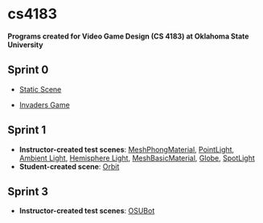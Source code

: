 # cs4183
**Programs created for Video Game Design (CS 4183) at Oklahoma State University**

## Sprint 0

* [Static Scene](http://rawgit.com/BenDMyers/cs4183/master/sprint0/cs4143engine0.html?url=staticScene.json&debug=false)

* [Invaders Game](http://rawgit.com/BenDMyers/cs4183/master/sprint0/cs4143engine0.html?url=INVADERS.json&debug=false)

## Sprint 1

* __Instructor-created test scenes__: [MeshPhongMaterial](http://rawgit.com/BenDMyers/cs4183/master/sprint1/cs4143engine0.html?url=scene1aPhongMaterial.json), [PointLight](http://rawgit.com/BenDMyers/cs4183/master/sprint1/cs4143engine0.html?url=scene1bPointLight.json), [Ambient Light](http://rawgit.com/BenDMyers/cs4183/master/sprint1/cs4143engine0.html?url=scene1cAmbientLight.json), [Hemisphere Light](http://rawgit.com/BenDMyers/cs4183/master/sprint1/cs4143engine0.html?url=scene1dHemisphereLight.json), [MeshBasicMaterial](http://rawgit.com/BenDMyers/cs4183/master/sprint1/cs4143engine0.html?url=scene1eBasicMaterial.json), [Globe](http://rawgit.com/BenDMyers/cs4183/master/sprint1/cs4143engine0.html?url=scene1fGlobe.json), [SpotLight](http://rawgit.com/BenDMyers/cs4183/master/sprint1/cs4143engine0.html?url=scene1gSpotLight.json)
* __Student-created scene__: [Orbit](http://rawgit.com/BenDMyers/cs4183/master/sprint1/cs4143engine0.html?url=orbit.json)

## Sprint 3

* __Instructor-created test scenes__: [OSUBot](http://rawgit.com/BenDMyers/cs4183/master/sprint3/cs4143engine0.html?url=scene3aObj.json&debug=false)

